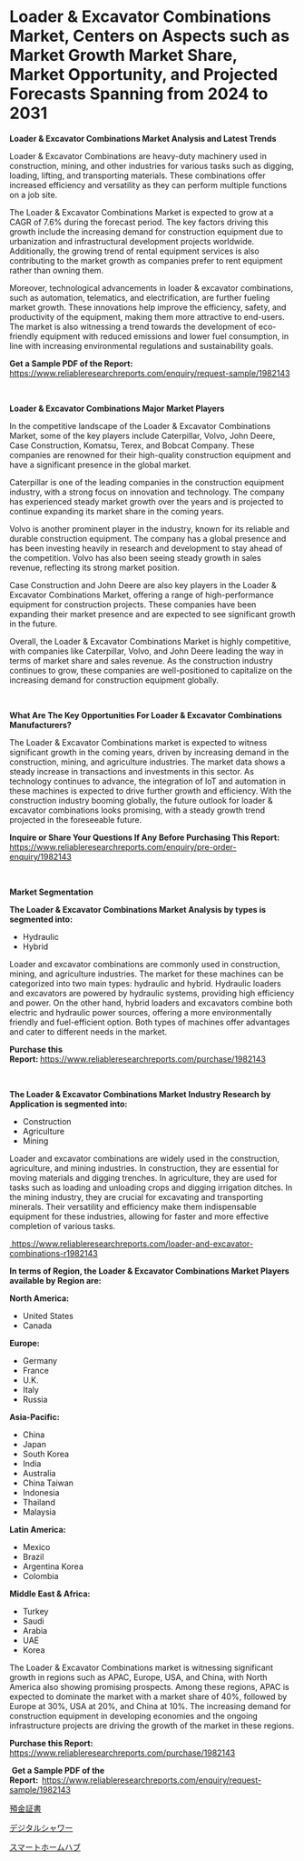 <p><h1>Loader & Excavator Combinations Market, Centers on Aspects such as Market Growth Market Share, Market Opportunity, and Projected Forecasts Spanning from 2024 to 2031</h1></p><p><strong>Loader & Excavator Combinations Market Analysis and Latest Trends</strong></p>
<p><p>Loader & Excavator Combinations are heavy-duty machinery used in construction, mining, and other industries for various tasks such as digging, loading, lifting, and transporting materials. These combinations offer increased efficiency and versatility as they can perform multiple functions on a job site.</p><p>The Loader & Excavator Combinations Market is expected to grow at a CAGR of 7.6% during the forecast period. The key factors driving this growth include the increasing demand for construction equipment due to urbanization and infrastructural development projects worldwide. Additionally, the growing trend of rental equipment services is also contributing to the market growth as companies prefer to rent equipment rather than owning them.</p><p>Moreover, technological advancements in loader & excavator combinations, such as automation, telematics, and electrification, are further fueling market growth. These innovations help improve the efficiency, safety, and productivity of the equipment, making them more attractive to end-users. The market is also witnessing a trend towards the development of eco-friendly equipment with reduced emissions and lower fuel consumption, in line with increasing environmental regulations and sustainability goals.</p></p>
<p><strong>Get a Sample PDF of the Report:&nbsp;</strong> <a href="https://www.reliableresearchreports.com/enquiry/request-sample/1982143">https://www.reliableresearchreports.com/enquiry/request-sample/1982143</a></p>
<p>&nbsp;</p>
<p><strong>Loader & Excavator Combinations Major Market Players</strong></p>
<p><p>In the competitive landscape of the Loader & Excavator Combinations Market, some of the key players include Caterpillar, Volvo, John Deere, Case Construction, Komatsu, Terex, and Bobcat Company. These companies are renowned for their high-quality construction equipment and have a significant presence in the global market.</p><p>Caterpillar is one of the leading companies in the construction equipment industry, with a strong focus on innovation and technology. The company has experienced steady market growth over the years and is projected to continue expanding its market share in the coming years.</p><p>Volvo is another prominent player in the industry, known for its reliable and durable construction equipment. The company has a global presence and has been investing heavily in research and development to stay ahead of the competition. Volvo has also been seeing steady growth in sales revenue, reflecting its strong market position.</p><p>Case Construction and John Deere are also key players in the Loader & Excavator Combinations Market, offering a range of high-performance equipment for construction projects. These companies have been expanding their market presence and are expected to see significant growth in the future.</p><p>Overall, the Loader & Excavator Combinations Market is highly competitive, with companies like Caterpillar, Volvo, and John Deere leading the way in terms of market share and sales revenue. As the construction industry continues to grow, these companies are well-positioned to capitalize on the increasing demand for construction equipment globally.</p></p>
<p>&nbsp;</p>
<p><strong>What Are The Key Opportunities For Loader & Excavator Combinations Manufacturers?</strong></p>
<p><p>The Loader & Excavator Combinations market is expected to witness significant growth in the coming years, driven by increasing demand in the construction, mining, and agriculture industries. The market data shows a steady increase in transactions and investments in this sector. As technology continues to advance, the integration of IoT and automation in these machines is expected to drive further growth and efficiency. With the construction industry booming globally, the future outlook for loader & excavator combinations looks promising, with a steady growth trend projected in the foreseeable future.</p></p>
<p><strong>Inquire or Share Your Questions If Any Before Purchasing This Report:</strong> <a href="https://www.reliableresearchreports.com/enquiry/pre-order-enquiry/1982143">https://www.reliableresearchreports.com/enquiry/pre-order-enquiry/1982143</a></p>
<p>&nbsp;</p>
<p><strong>Market Segmentation</strong></p>
<p><strong>The Loader & Excavator Combinations Market Analysis by types is segmented into:</strong></p>
<p><ul><li>Hydraulic</li><li>Hybrid</li></ul></p>
<p><p>Loader and excavator combinations are commonly used in construction, mining, and agriculture industries. The market for these machines can be categorized into two main types: hydraulic and hybrid. Hydraulic loaders and excavators are powered by hydraulic systems, providing high efficiency and power. On the other hand, hybrid loaders and excavators combine both electric and hydraulic power sources, offering a more environmentally friendly and fuel-efficient option. Both types of machines offer advantages and cater to different needs in the market.</p></p>
<p><strong>Purchase this Report:&nbsp;</strong><a href="https://www.reliableresearchreports.com/purchase/1982143">https://www.reliableresearchreports.com/purchase/1982143</a></p>
<p>&nbsp;</p>
<p><strong>The Loader & Excavator Combinations Market Industry Research by Application is segmented into:</strong></p>
<p><ul><li>Construction</li><li>Agriculture</li><li>Mining</li></ul></p>
<p><p>Loader and excavator combinations are widely used in the construction, agriculture, and mining industries. In construction, they are essential for moving materials and digging trenches. In agriculture, they are used for tasks such as loading and unloading crops and digging irrigation ditches. In the mining industry, they are crucial for excavating and transporting minerals. Their versatility and efficiency make them indispensable equipment for these industries, allowing for faster and more effective completion of various tasks.</p></p>
<p><a href="https://www.reliableresearchreports.com/loader-and-excavator-combinations-r1982143">&nbsp;https://www.reliableresearchreports.com/loader-and-excavator-combinations-r1982143</a></p>
<p><strong>In terms of Region, the Loader & Excavator Combinations Market Players available by Region are:</strong></p>
<p>
    <p> <strong> North America: </strong>
        <ul>
            <li>United States</li>
            <li>Canada</li>
        </ul>
        </p> 
    <p> <strong> Europe: </strong>
        <ul>
            <li>Germany</li>
            <li>France</li>
            <li>U.K.</li>
            <li>Italy</li>
            <li>Russia</li>
        </ul>
        </p> 
    <p> <strong> Asia-Pacific: </strong>
        <ul>
            <li>China</li>
            <li>Japan</li>
            <li>South Korea</li>
            <li>India</li>
            <li>Australia</li>
            <li>China Taiwan</li>
            <li>Indonesia</li>
            <li>Thailand</li>
            <li>Malaysia</li>
        </ul>
        </p> 
    <p> <strong> Latin America: </strong>
        <ul>
            <li>Mexico</li>
            <li>Brazil</li>
            <li>Argentina Korea</li>
            <li>Colombia</li>
        </ul>
        </p> 
    <p> <strong> Middle East & Africa: </strong>
        <ul>
            <li>Turkey</li>
            <li>Saudi</li>
            <li>Arabia</li>
            <li>UAE</li>
            <li>Korea</li>
        </ul>
    </p>
    </p>
<p><p>The Loader & Excavator Combinations market is witnessing significant growth in regions such as APAC, Europe, USA, and China, with North America also showing promising prospects. Among these regions, APAC is expected to dominate the market with a market share of 40%, followed by Europe at 30%, USA at 20%, and China at 10%. The increasing demand for construction equipment in developing economies and the ongoing infrastructure projects are driving the growth of the market in these regions.</p></p>
<p><strong>Purchase this Report: </strong><a href="https://www.reliableresearchreports.com/purchase/1982143">https://www.reliableresearchreports.com/purchase/1982143</a></p>
<p>&nbsp;<strong>Get a Sample PDF of the Report:&nbsp;&nbsp;</strong><a href="https://www.reliableresearchreports.com/enquiry/request-sample/1982143">https://www.reliableresearchreports.com/enquiry/request-sample/1982143</a></p>
<p><strong></strong></p>
<p><p><a href="https://github.com/CloydAbbott2023/Market-Research-Report-List-1/blob/main/315778945738.md">預金証書</a></p><p><a href="https://github.com/oqoeusbvpadwjs08/Market-Research-Report-List-1/blob/main/798913645736.md">デジタルシャワー</a></p><p><a href="https://github.com/AaronVargas43/Market-Research-Report-List-1/blob/main/591495345737.md">スマートホームハブ</a></p></p>